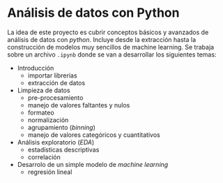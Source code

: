 # Análisis de datos con Python

La idea de este proyecto es cubrir conceptos básicos y avanzados de análisis de datos con *python*. Incluye desde la extracción hasta la construcción de modelos muy sencillos de machine learning. Se trabaja sobre un archivo `.ipynb` donde se van a desarrollar los siguientes temas:
* Introducción
    + importar librerias
    + extracción de datos
* Limpieza de datos
    + pre-procesamiento
    + manejo de valores faltantes y nulos
    + formateo
    + normalización
    + agrupamiento (*binning*)
    + manejo de valores categóricos y cuantitativos
* Análisis exploratorio (*EDA*)
    + estadísticas descriptivas
    + correlación
* Desarrolo de un simple modelo de *machine learning*
    + regresión lineal
